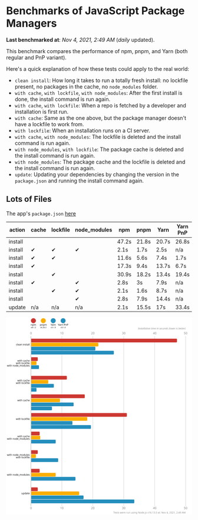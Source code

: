 # Benchmarks of JavaScript Package Managers

**Last benchmarked at**: _Nov 4, 2021, 2:49 AM_ (_daily_ updated).

This benchmark compares the performance of npm, pnpm, and Yarn (both regular and PnP variant).

Here's a quick explanation of how these tests could apply to the real world:

- `clean install`: How long it takes to run a totally fresh install: no lockfile present, no packages in the cache, no `node_modules` folder.
- `with cache`, `with lockfile`, `with node_modules`: After the first install is done, the install command is run again.
- `with cache`, `with lockfile`: When a repo is fetched by a developer and installation is first run.
- `with cache`: Same as the one above, but the package manager doesn't have a lockfile to work from.
- `with lockfile`: When an installation runs on a CI server.
- `with cache`, `with node_modules`: The lockfile is deleted and the install command is run again.
- `with node_modules`, `with lockfile`: The package cache is deleted and the install command is run again.
- `with node_modules`: The package cache and the lockfile is deleted and the install command is run again.
- `update`: Updating your dependencies by changing the version in the `package.json` and running the install command again.

## Lots of Files

The app's `package.json` [here](https://github.com/pnpm/pnpm.github.io/blob/main/benchmarks/fixtures/alotta-files/package.json)

| action  | cache | lockfile | node_modules| npm | pnpm | Yarn | Yarn PnP |
| ---     | ---   | ---      | ---         | --- | ---  | ---  | ---      |
| install |       |          |             | 47.2s | 21.8s | 20.7s | 26.8s |
| install | ✔     | ✔        | ✔           | 2.1s | 1.7s | 2.5s | n/a |
| install | ✔     | ✔        |             | 11.6s | 5.6s | 7.4s | 1.7s |
| install | ✔     |          |             | 17.3s | 9.4s | 13.7s | 6.7s |
| install |       | ✔        |             | 30.9s | 18.2s | 13.4s | 19.4s |
| install | ✔     |          | ✔           | 2.8s | 3s | 7.9s | n/a |
| install |       | ✔        | ✔           | 2.1s | 1.6s | 8.7s | n/a |
| install |       |          | ✔           | 2.8s | 7.9s | 14.4s | n/a |
| update  | n/a | n/a | n/a | 2.1s | 15.5s | 17s | 33.4s |

![Graph of the alotta-files results](../../static/img/benchmarks/alotta-files.svg)